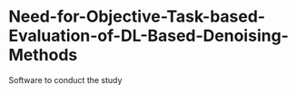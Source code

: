 # Need-for-Objective-Task-based-Evaluation-of-DL-Based-Denoising-Methods
Software to conduct the study
